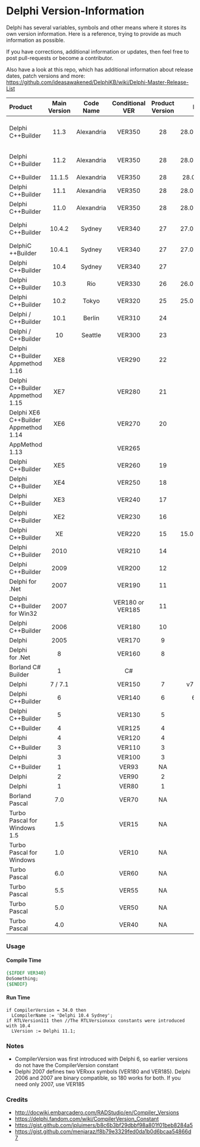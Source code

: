 # Delphi Version-Information

Delphi has several variables, symbols and other means where it stores its own version information. Here is a reference, trying to provide as much information as possible. 

If you have corrections, additional information or updates, then feel free to post pull-requests or become a contributor.

Also have a look at this repo, which has additional information about release dates, patch versions and more:
https://github.com/ideasawakened/DelphiKB/wiki/Delphi-Master-Release-List

| Product                                      | Main  Version | Code Name | Conditional VER  | Product Version | Build No. | Package Version | CompilerVersion | RTLVersion<br />RTLVersionxxx | Project Version | HKCU/HKLM Registry Path |
| :------------------------------------------- | :--------------: | :-------------: | :-------------: | :-------------: | :-------------: | :--------------------------------------------- | :--------------------------------------------: | :--------------------------------------------: | ---------------------------------------------- | :--------------------------------------------: |
| Delphi<br />C++Builder | 11.3 | Alexandria | VER350 | 28 | 28.0.47991.2819 | 280 | 35.0 | 35.0<br />RTLVersion111<br/> RTLVersion112<br/> RTLVersion113 | 19.5 | \Software\Embarcadero\BDS\22.0 |
| Delphi<br />C++Builder | 11.2 | Alexandria | VER350 | 28 | 28.0.46141.0937 | 280 | 35.0 | 35.0<br />RTLVersion111<br/> RTLVersion112 | 19.5 | \Software\Embarcadero\BDS\22.0 |
| C++Builder | 11.1.5 | Alexandria | VER350 | 28 | 28.0.45591.253 | 280 | 35.0 |  | 19.4 | \Software\Embarcadero\BDS\22.0 |
| Delphi<br />C++Builder | 11.1 | Alexandria | VER350 | 28 | 28.0.44500.8973 | 280 | 35.0 | 35.0<br />RTLVersion111 | 19.4 | \Software\Embarcadero\BDS\22.0 |
| Delphi<br />C++Builder | 11.0 | Alexandria | VER350 | 28 | 28.0.42600.6491 | 280 | 35.0 | 35.0 | 19.3 | \Software\Embarcadero\BDS\22.0 |
| Delphi<br />C++Builder | 10.4.2 | Sydney | VER340 | 27 | 27.0.40680.4203 | 270 | 34.0 | 34.0<br />RTLVersion1041<br />RTLVersion1042 | 19.2 | \Software\Embarcadero\BDS\21.0 |
| DelphiC<br />++Builder | 10.4.1 | Sydney | VER340 | 27 | 27.0.38860.1461 | 270 | 34.0 | 34.0<br />RTLVersion1041 | 19.1 | \Software\Embarcadero\BDS\21.0 |
| Delphi<br />C++Builder |      10.4      |      Sydney      |      VER340      |       27        |              |       270       |      34.0       |             |  19.0           | \Software\Embarcadero\BDS\21.0 |
| Delphi<br />C++Builder |      10.3      |      Rio      |      VER330      |       26        | 26.0.36039.7899 |       260       |      33.0       |  33.0       |  18.8           | \Software\Embarcadero\BDS\20.0 |
| Delphi<br />C++Builder |      10.2      |      Tokyo      |      VER320      |       25        | 25.0.31059.3231 |       250       |      32.0       |  32.0       |  18.4           | \Software\Embarcadero\BDS\19.0 |
| Delphi / C++Builder |      10.1      |      Berlin      |      VER310      |       24        |              |       240       |      31.0       |  | 18.1 | \Software\Embarcadero\BDS\18.0 |
| Delphi / C++Builder |      10      |      Seattle      |      VER300      |       23        |              |       230       |      30.0       |  | 18.0 | \Software\Embarcadero\BDS\17.0 |
| Delphi<br />C++Builder<br />Appmethod 1.16 |      XE8      |            |      VER290      |       22        |              |       220       |      29.0       |  | 17.0;17.1;17.2 | \Software\Embarcadero\BDS\16.0 |
| Delphi<br />C++Builder<br />Appmethod 1.15 |      XE7      |            |      VER280      |       21        |              |       210       |      28.0       |  | 16.0;16.1 | \Software\Embarcadero\BDS\15.0 |
| Delphi XE6<br />C++Builder<br />Appmethod 1.14 |      XE6      |            |      VER270      |       20        |              |       200       |      27.0       |  | 15.4 | \Software\Embarcadero\BDS\14.0 |
| AppMethod 1.13                               |            |            |      VER265      |                |                |                |      26.5       |  | 15.1;15.2;15.3 | \Software\Embarcadero\BDS\13.0 |
| Delphi<br />C++Builder            |      XE5      |            |      VER260      |       19        |              |       190       |      26.0       |    |  15.0;15.1  | \Software\Embarcadero\BDS\12.0 |
| Delphi<br />C++Builder            |      XE4      |            |      VER250      |       18        |              |       180       |      25.0       |    |  14.6  | \Software\Embarcadero\BDS\11.0 |
| Delphi<br />C++Builder            |      XE3      |            |      VER240      |       17        |              |       170       |      24.0       |    |  14.3;14.4  | \Software\Embarcadero\BDS\10.0 |
| Delphi<br />C++Builder            |      XE2      |            |      VER230      |       16        |              |       160       |      23.0       |    |  13.4  | \Software\Embarcadero\BDS\9.0 |
| Delphi<br />C++Builder              |      XE      |            |      VER220      |       15        | 15.0.3953.35171 |       150       |      22.0       |    |  12.2;12.3  | \Software\Embarcadero\BDS\8.0 |
| Delphi<br />C++Builder          |      2010      |            |      VER210      |       14        |              |       140       |      21.0       |    |  12.0  | \Software\CodeGear\BDS\7.0 |
| Delphi<br />C++Builder          |      2009      |            |      VER200      |       12        |              |       120       |      20.0       |    |  11.1;12.0  | \Software\CodeGear\BDS\6.0 |
| Delphi for .Net                        |      2007      |            |      VER190      |       11        |              |       110       |      19.0       |      |      |  |
| Delphi<br />C++Builder<br />for Win32 | 2007 |  | VER180 or VER185 |       11        |              |       110       |      18.5       |      |      | \Software\Borland\BDS\5.0 |
| Delphi<br />C++Builder          |      2006      |            |      VER180      |       10        |              |       100       |      18.0       |       |       | \Software\Borland\BDS\4.0 |
| Delphi                                  |      2005      |            |      VER170      |        9        |               |       90        |      17.0       |       |       | \Software\Borland\BDS\3.0 |
| Delphi<br />for .Net                      |      8      |            |      VER160      |        8        |               |       80        |      16.0       |  | 80 | \Software\Borland\BDS\2.0 |
| Borland C# Builder | 1 |  | C# |  |  |  | C# |  |  | \Software\Borland\BDS\1.0 |
| Delphi                           |      7 / 7.1      |            |      VER150      |        7        |  v7.0 build 8.1 |       70        |      15.0       |      |      | \SOFTWARE\Borland\Delphi\7.0 |
| Delphi<br />C++Builder                |      6      |            |      VER140      |        6        |  6.0.6.163  |       60        |      14.0       |      |      |  |
| Delphi<br />C++Builder                |      5      |            |      VER130      |        5        |  5.0.5.62  |       NA        |       NA        |      |      | \Software\Borland\Delphi\5.0 |
| C++Builder                                 |      4      |            |      VER125      |        4        |               |       NA        |       NA        |      |      |  |
| Delphi                                     |      4      |            |      VER120      |        4        |  4.0.5.37  |       NA        |       NA        |      |      | \Software\Borland\Delphi\4.0 |
| C++Builder                                 |      3      |            |      VER110      |        3        |               |       NA        |       NA        |      |      |  |
| Delphi                                         |      3      |            |      VER100      |        3        |  3.0.5.53  |       NA        |       NA        |      |      |  |
| C++Builder                               |      1      |             |      VER93       |       NA        |               |       NA        |       NA        |      |      |  |
| Delphi                                     |      2      |             |      VER90       |        2        |               |       NA        |       NA        |      |      |  |
| Delphi                                     |      1      |             |      VER80       |        1        |               |       NA        |       NA        |      |      |  |
| Borland Pascal                           |      7.0      |             |      VER70       |       NA        |               |       NA        |       NA        |      |      |  |
| Turbo Pascal for Windows 1.5                 |      1.5      |             |      VER15       |       NA        |               |       NA        |       NA        |      |      |  |
| Turbo Pascal for Windows                 |      1.0      |             |      VER10       |       NA        |               |       NA        |       NA        |      |      |  |
| Turbo Pascal                             |      6.0      |             |      VER60       |       NA        |               |       NA        |       NA        |      |      |  |
| Turbo Pascal                             |      5.5      |             |      VER55       |       NA        |               |       NA        |       NA        |      |      |  |
| Turbo Pascal                             |      5.0      |             |      VER50       |       NA        |               |       NA        |       NA        |      |      |  |
| Turbo Pascal                             |      4.0      |             |      VER40       |       NA        |               |       NA        |       NA        |      |      |  |

### Usage

#### Compile Time

```pascal
{$IFDEF VER340}
DoSomething;
{$ENDIF}
```

#### Run Time

```
if CompilerVersion = 34.0 then
  LCompilerName := 'Delphi 10.4 Sydney';
if RTLVersion111 then //The RTLVersionxxx constants were introduced with 10.4 
  LVersion := Delphi 11.1;  
```

### Notes

- CompilerVersion was first introduced with Delphi 6, so earlier versions do not have the CompilerVersion constant
- Delphi 2007 defines two VERxxx symbols (VER180 and VER185). Delphi 2006 and 2007 are binary compatible, so 180 works for both. If you need only 2007, use VER185

### Credits

- http://docwiki.embarcadero.com/RADStudio/en/Compiler_Versions
- https://delphi.fandom.com/wiki/CompilerVersion_Constant
- https://gist.github.com/jpluimers/b8c6b3bf29dbbf98a801f01beb8284a5
- https://gist.github.com/menjaraz/f8b79e3329fed0da1b0d6bcaa54866d7
